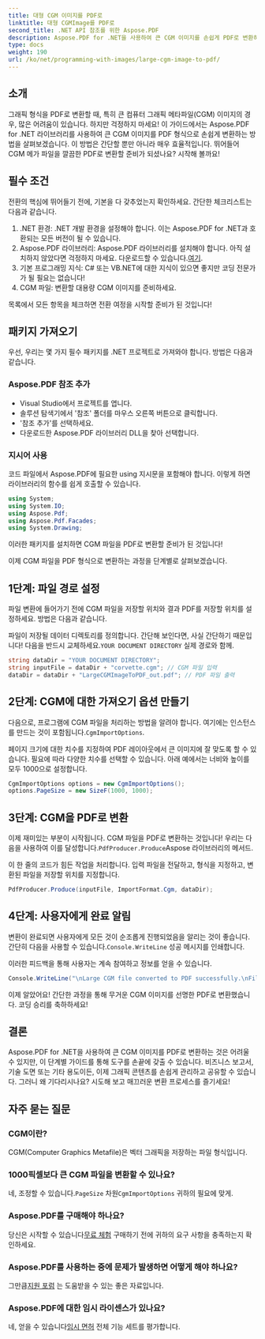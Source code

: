 ```yaml
---
title: 대형 CGM 이미지를 PDF로
linktitle: 대형 CGMImage를 PDF로
second_title: .NET API 참조를 위한 Aspose.PDF
description: Aspose.PDF for .NET을 사용하여 큰 CGM 이미지를 손쉽게 PDF로 변환하세요. 빠르고 효과적인 변환 프로세스를 위한 간단한 가이드를 따르세요.
type: docs
weight: 190
url: /ko/net/programming-with-images/large-cgm-image-to-pdf/
---
```

## 소개

그래픽 형식을 PDF로 변환할 때, 특히 큰 컴퓨터 그래픽 메타파일(CGM) 이미지의 경우, 많은 어려움이 있습니다. 하지만 걱정하지 마세요! 이 가이드에서는 Aspose.PDF for .NET 라이브러리를 사용하여 큰 CGM 이미지를 PDF 형식으로 손쉽게 변환하는 방법을 살펴보겠습니다. 이 방법은 간단할 뿐만 아니라 매우 효율적입니다. 뛰어들어 CGM 메가 파일을 깔끔한 PDF로 변환할 준비가 되셨나요? 시작해 볼까요!

## 필수 조건

전환의 핵심에 뛰어들기 전에, 기본을 다 갖추었는지 확인하세요. 간단한 체크리스트는 다음과 같습니다.

1. .NET 환경: .NET 개발 환경을 설정해야 합니다. 이는 Aspose.PDF for .NET과 호환되는 모든 버전이 될 수 있습니다.
2. Aspose.PDF 라이브러리: Aspose.PDF 라이브러리를 설치해야 합니다. 아직 설치하지 않았다면 걱정하지 마세요. 다운로드할 수 있습니다.[여기](https://releases.aspose.com/pdf/net/).
3. 기본 프로그래밍 지식: C# 또는 VB.NET에 대한 지식이 있으면 좋지만 코딩 전문가가 될 필요는 없습니다!
4. CGM 파일: 변환할 대용량 CGM 이미지를 준비하세요.

목록에서 모든 항목을 체크하면 전환 여정을 시작할 준비가 된 것입니다!

## 패키지 가져오기

우선, 우리는 몇 가지 필수 패키지를 .NET 프로젝트로 가져와야 합니다. 방법은 다음과 같습니다.

### Aspose.PDF 참조 추가

- Visual Studio에서 프로젝트를 엽니다.
- 솔루션 탐색기에서 '참조' 폴더를 마우스 오른쪽 버튼으로 클릭합니다.
- '참조 추가'를 선택하세요.
- 다운로드한 Aspose.PDF 라이브러리 DLL을 찾아 선택합니다.

### 지시어 사용

코드 파일에서 Aspose.PDF에 필요한 using 지시문을 포함해야 합니다. 이렇게 하면 라이브러리의 함수를 쉽게 호출할 수 있습니다.

```csharp
using System;
using System.IO;
using Aspose.Pdf;
using Aspose.Pdf.Facades;
using System.Drawing;
```

이러한 패키지를 설치하면 CGM 파일을 PDF로 변환할 준비가 된 것입니다!

이제 CGM 파일을 PDF 형식으로 변환하는 과정을 단계별로 살펴보겠습니다.

## 1단계: 파일 경로 설정

파일 변환에 들어가기 전에 CGM 파일을 저장할 위치와 결과 PDF를 저장할 위치를 설정하세요. 방법은 다음과 같습니다.

 파일이 저장될 데이터 디렉토리를 정의합니다. 간단해 보인다면, 사실 간단하기 때문입니다! 다음을 반드시 교체하세요.`YOUR DOCUMENT DIRECTORY` 실제 경로와 함께.

```csharp
string dataDir = "YOUR DOCUMENT DIRECTORY";
string inputFile = dataDir + "corvette.cgm"; // CGM 파일 입력
dataDir = dataDir + "LargeCGMImageToPDF_out.pdf"; // PDF 파일 출력
```

## 2단계: CGM에 대한 가져오기 옵션 만들기

 다음으로, 프로그램에 CGM 파일을 처리하는 방법을 알려야 합니다. 여기에는 인스턴스를 만드는 것이 포함됩니다.`CgmImportOptions`.

페이지 크기에 대한 치수를 지정하여 PDF 레이아웃에서 큰 이미지에 잘 맞도록 할 수 있습니다. 필요에 따라 다양한 치수를 선택할 수 있습니다. 아래 예에서는 너비와 높이를 모두 1000으로 설정합니다.

```csharp
CgmImportOptions options = new CgmImportOptions();
options.PageSize = new SizeF(1000, 1000);
```

## 3단계: CGM을 PDF로 변환

 이제 재미있는 부분이 시작됩니다. CGM 파일을 PDF로 변환하는 것입니다! 우리는 다음을 사용하여 이를 달성합니다.`PdfProducer.Produce`Aspose 라이브러리의 메서드.

이 한 줄의 코드가 힘든 작업을 처리합니다. 입력 파일을 전달하고, 형식을 지정하고, 변환된 파일을 저장할 위치를 지정합니다.

```csharp
PdfProducer.Produce(inputFile, ImportFormat.Cgm, dataDir);
```

## 4단계: 사용자에게 완료 알림

 변환이 완료되면 사용자에게 모든 것이 순조롭게 진행되었음을 알리는 것이 좋습니다. 간단히 다음을 사용할 수 있습니다.`Console.WriteLine` 성공 메시지를 인쇄합니다.

이러한 피드백을 통해 사용자는 계속 참여하고 정보를 얻을 수 있습니다.

```csharp
Console.WriteLine("\nLarge CGM file converted to PDF successfully.\nFile saved at " + dataDir);
```

이제 알았어요! 간단한 과정을 통해 무거운 CGM 이미지를 선명한 PDF로 변환했습니다. 코딩 승리를 축하하세요!

## 결론

Aspose.PDF for .NET을 사용하여 큰 CGM 이미지를 PDF로 변환하는 것은 어려울 수 있지만, 이 단계별 가이드를 통해 도구를 손끝에 갖출 수 있습니다. 비즈니스 보고서, 기술 도면 또는 기타 용도이든, 이제 그래픽 콘텐츠를 손쉽게 관리하고 공유할 수 있습니다. 그러니 왜 기다리시나요? 시도해 보고 매끄러운 변환 프로세스를 즐기세요!

## 자주 묻는 질문

### CGM이란?
CGM(Computer Graphics Metafile)은 벡터 그래픽을 저장하는 파일 형식입니다.

### 1000픽셀보다 큰 CGM 파일을 변환할 수 있나요?
 네, 조정할 수 있습니다.`PageSize` 차원`CgmImportOptions` 귀하의 필요에 맞게.

### Aspose.PDF를 구매해야 하나요?
 당신은 시작할 수 있습니다[무료 체험](https://releases.aspose.com/) 구매하기 전에 귀하의 요구 사항을 충족하는지 확인하세요.

### Aspose.PDF를 사용하는 중에 문제가 발생하면 어떻게 해야 하나요?
 그만큼[지원 포럼](https://forum.aspose.com/c/pdf/10) 는 도움받을 수 있는 좋은 자료입니다.

### Aspose.PDF에 대한 임시 라이센스가 있나요?
 네, 얻을 수 있습니다[임시 면허](https://purchase.aspose.com/temporary-license/) 전체 기능 세트를 평가합니다.